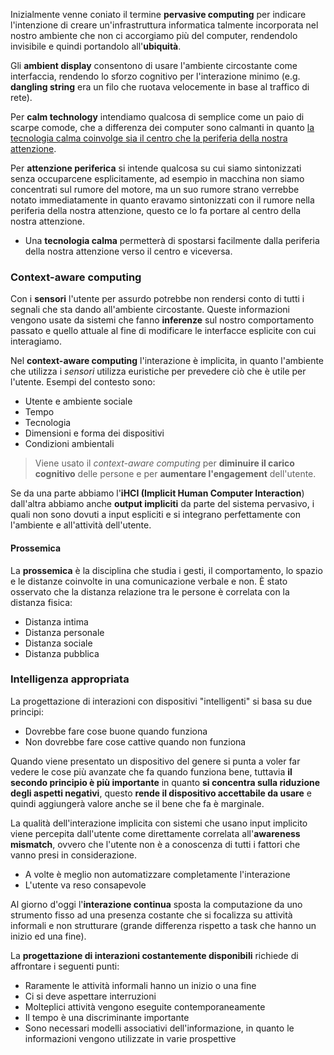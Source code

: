 Inizialmente venne coniato il termine **pervasive computing** per indicare l'intenzione di creare un'infrastruttura informatica talmente incorporata nel nostro ambiente che non ci accorgiamo più del computer, rendendolo invisibile e quindi portandolo all'**ubiquità**.

Gli **ambient display** consentono di usare l'ambiente circostante come interfaccia, rendendo lo sforzo cognitivo per l'interazione minimo (e.g. **dangling string** era un filo che ruotava velocemente in base al traffico di rete).

Per **calm technology** intendiamo qualcosa di semplice come un paio di scarpe comode, che a differenza dei computer sono calmanti in quanto <u>la tecnologia calma coinvolge sia il centro che la periferia della nostra attenzione</u>.

Per **attenzione periferica** si intende qualcosa su cui siamo sintonizzati senza occuparcene esplicitamente, ad esempio in macchina non siamo concentrati sul rumore del motore, ma un suo rumore strano verrebbe notato immediatamente in quanto eravamo sintonizzati con il rumore nella periferia della nostra attenzione, questo ce lo fa portare al centro della nostra attenzione.

- Una **tecnologia calma** permetterà di spostarsi facilmente dalla periferia della nostra attenzione verso il centro e viceversa.

### Context-aware computing
Con i **sensori** l'utente per assurdo potrebbe non rendersi conto di tutti i segnali che sta dando all'ambiente circostante.
Queste informazioni vengono usate da sistemi che fanno **inferenze** sul nostro comportamento passato e quello attuale al fine di modificare le interfacce esplicite con cui interagiamo.

Nel **context-aware computing** l'interazione è implicita, in quanto l'ambiente che utilizza i _sensori_ utilizza euristiche per prevedere ciò che è utile per l'utente.
Esempi del contesto sono:
- Utente e ambiente sociale
- Tempo
- Tecnologia
- Dimensioni e forma dei dispositivi
- Condizioni ambientali

>Viene usato il _context-aware computing_ per **diminuire il carico cognitivo** delle persone e per **aumentare l'engagement** dell'utente.

Se da una parte abbiamo l'**iHCI (Implicit Human Computer Interaction**) dall'altra abbiamo anche **output impliciti** da parte del sistema pervasivo, i quali non sono dovuti a input espliciti e si integrano perfettamente con l'ambiente e all'attività dell'utente.
#### Prossemica
La **prossemica** è la disciplina che studia i gesti, il comportamento, lo spazio e le distanze coinvolte in una comunicazione verbale e non.
È stato osservato che la distanza relazione tra le persone è correlata con la distanza fisica:
- Distanza intima
- Distanza personale
- Distanza sociale
- Distanza pubblica

### Intelligenza appropriata
La progettazione di interazioni con dispositivi "intelligenti" si basa su due principi:
- Dovrebbe fare cose buone quando funziona
- Non dovrebbe fare cose cattive quando non funziona

Quando viene presentato un dispositivo del genere si punta a voler far vedere le cose più avanzate che fa quando funziona bene, tuttavia **il secondo principio è più importante** in quanto **si concentra sulla riduzione degli aspetti negativi**, questo **rende il dispositivo accettabile da usare** e quindi aggiungerà valore anche se il bene che fa è marginale.

La qualità dell'interazione implicita con sistemi che usano input implicito viene percepita dall'utente come direttamente correlata all'**awareness mismatch**, ovvero che l'utente non è a conoscenza di tutti i fattori che vanno presi in considerazione.
- A volte è meglio non automatizzare completamente l'interazione
- L'utente va reso consapevole

Al giorno d'oggi l'**interazione continua** sposta la computazione da uno strumento fisso ad una presenza costante che si focalizza su attività informali e non strutturare (grande differenza rispetto a task che hanno un inizio ed una fine).

La **progettazione di interazioni costantemente disponibili** richiede di affrontare i seguenti punti:
- Raramente le attività informali hanno un inizio o una fine
- Ci si deve aspettare interruzioni
- Molteplici attività vengono eseguite contemporaneamente
- Il tempo è una discriminante importante
- Sono necessari modelli associativi dell'informazione, in quanto le informazioni vengono utilizzate in varie prospettive
